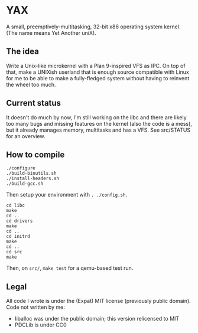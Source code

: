 # YAX
A small, preemptively-multitasking, 32-bit x86 operating system kernel.
(The name means Yet Another uniX).

## The idea
Write a Unix-like microkernel with a Plan 9-inspired VFS as IPC.
On top of that, make a UNIXish userland that is enough source compatible with
Linux for me to be able to make a fully-fledged system without having to
reinvent the wheel too much.

## Current status
It doesn't do much by now, I'm still working on the libc and there are likely
too many bugs and missing features on the kernel (also the code is a mess), but
it already manages memory, multitasks and has a VFS. See src/STATUS for an
overview.

## How to compile

    ./configure
    ./build-binutils.sh
    ./install-headers.sh
    ./build-gcc.sh

Then setup your environment with `. ./config.sh`.

    cd libc
    make
    cd ..
    cd drivers
    make
    cd ..
    cd initrd
    make
    cd ..
    cd src
    make

Then, on `src/`, `make test` for a qemu-based test run.

## Legal
All code I wrote is under the (Expat) MIT license (previously public domain).
Code not written by me:

 - liballoc was under the public domain; this version relicensed to MIT
 - PDCLib is under CC0

